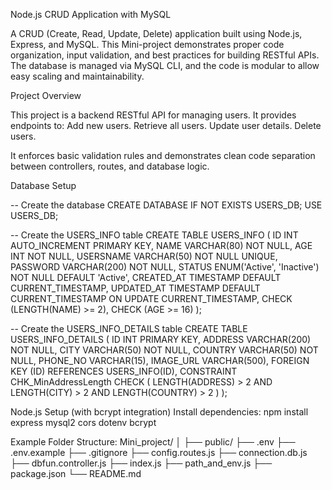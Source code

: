 Node.js CRUD Application with MySQL

A CRUD (Create, Read, Update, Delete) application built using Node.js, Express, and MySQL. This Mini-project demonstrates proper code organization, input validation, and best practices for building RESTful APIs. The database is managed via MySQL CLI, and the code is modular to allow easy scaling and maintainability.

Project Overview

This project is a backend RESTful API for managing users. It provides endpoints to:
Add new users.
Retrieve all users.
Update user details.
Delete users.

It enforces basic validation rules and demonstrates clean code separation between controllers, routes, and database logic.


Database Setup

-- Create the database
CREATE DATABASE IF NOT EXISTS USERS_DB;
USE USERS_DB;

-- Create the USERS_INFO table
CREATE TABLE USERS_INFO (
    ID INT AUTO_INCREMENT PRIMARY KEY,
    NAME VARCHAR(80) NOT NULL,
    AGE INT NOT NULL,
    USERSNAME VARCHAR(50) NOT NULL UNIQUE,
    PASSWORD VARCHAR(200) NOT NULL,
    STATUS ENUM('Active', 'Inactive') NOT NULL DEFAULT 'Active',
    CREATED_AT TIMESTAMP DEFAULT CURRENT_TIMESTAMP,
    UPDATED_AT TIMESTAMP DEFAULT CURRENT_TIMESTAMP ON UPDATE CURRENT_TIMESTAMP,
    CHECK (LENGTH(NAME) >= 2),
    CHECK (AGE >= 16)
);

-- Create the USERS_INFO_DETAILS table
CREATE TABLE USERS_INFO_DETAILS (
    ID INT PRIMARY KEY,
    ADDRESS VARCHAR(200) NOT NULL,
    CITY VARCHAR(50) NOT NULL,
    COUNTRY VARCHAR(50) NOT NULL,
    PHONE_NO VARCHAR(15),
    IMAGE_URL VARCHAR(500),
    FOREIGN KEY (ID) REFERENCES USERS_INFO(ID),
    CONSTRAINT CHK_MinAddressLength CHECK (
        LENGTH(ADDRESS) > 2 AND LENGTH(CITY) > 2 AND LENGTH(COUNTRY) > 2
    )
);

Node.js Setup (with bcrypt integration)
Install dependencies:
npm install express mysql2 cors dotenv bcrypt

Example Folder Structure:
Mini_project/
│
├── public/
├── .env
├── .env.example
├── .gitignore
├── config.routes.js
├── connection.db.js
├── dbfun.controller.js
├── index.js
├── path_and_env.js
├── package.json
└── README.md

